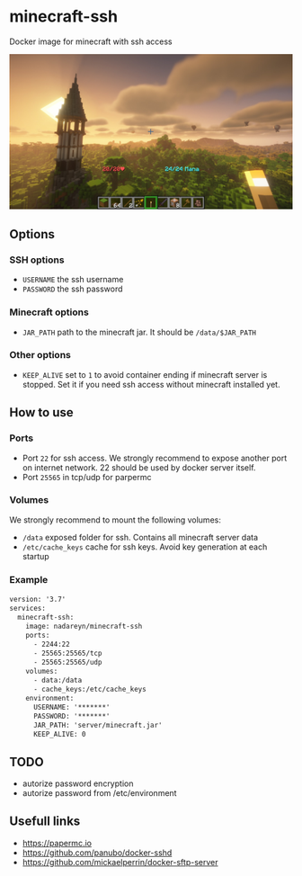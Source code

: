 # minecraft-ssh

Docker image for minecraft with ssh access

<p align="center" style="max-height: 400px">
  <img src="assets/minecraft-ssh.jfif" title="minecraft-ssh image" />
</p>

## Options

### SSH options
- `USERNAME` the ssh username
- `PASSWORD` the ssh password

### Minecraft options
- `JAR_PATH` path to the minecraft jar. It should be `/data/$JAR_PATH`

### Other options
- `KEEP_ALIVE` set to `1` to avoid container ending if minecraft server is stopped. Set it if you need ssh access without minecraft installed yet. 

## How to use

### Ports 
- Port `22` for ssh access. We strongly recommend to expose another port on internet network. 22 should be used by docker server itself.
- Port `25565` in tcp/udp for parpermc

### Volumes
We strongly recommend to mount the following volumes:
- `/data` exposed folder for ssh. Contains all minecraft server data
- `/etc/cache_keys` cache for ssh keys. Avoid key generation at each startup

### Example
```
version: '3.7'
services:
  minecraft-ssh:
    image: nadareyn/minecraft-ssh
    ports:
      - 2244:22
      - 25565:25565/tcp
      - 25565:25565/udp
    volumes:
      - data:/data
      - cache_keys:/etc/cache_keys
    environment:
      USERNAME: '*******'
      PASSWORD: '*******'
      JAR_PATH: 'server/minecraft.jar'
      KEEP_ALIVE: 0
```

## TODO
- autorize password encryption
- autorize password from /etc/environment 

## Usefull links
- https://papermc.io
- https://github.com/panubo/docker-sshd
- https://github.com/mickaelperrin/docker-sftp-server
